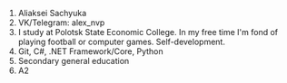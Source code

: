 1. Aliaksei Sachyuka
1. VK/Telegram: alex_nvp
1. I study at Polotsk State Economic College. In my free time I'm fond of playing football or computer games. Self-development.
1. Git, C#, .NET Framework/Core, Python
1. Secondary general education
1. A2
